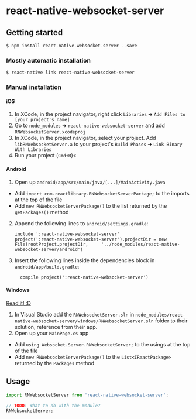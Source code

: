 
# react-native-websocket-server

## Getting started

`$ npm install react-native-websocket-server --save`

### Mostly automatic installation

`$ react-native link react-native-websocket-server`

### Manual installation


#### iOS

1. In XCode, in the project navigator, right click `Libraries` ➜ `Add Files to [your project's name]`
2. Go to `node_modules` ➜ `react-native-websocket-server` and add `RNWebsocketServer.xcodeproj`
3. In XCode, in the project navigator, select your project. Add `libRNWebsocketServer.a` to your project's `Build Phases` ➜ `Link Binary With Libraries`
4. Run your project (`Cmd+R`)<

#### Android

1. Open up `android/app/src/main/java/[...]/MainActivity.java`
  - Add `import com.reactlibrary.RNWebsocketServerPackage;` to the imports at the top of the file
  - Add `new RNWebsocketServerPackage()` to the list returned by the `getPackages()` method
2. Append the following lines to `android/settings.gradle`:
  	```
  	include ':react-native-websocket-server'
  	project(':react-native-websocket-server').projectDir = new File(rootProject.projectDir, 	'../node_modules/react-native-websocket-server/android')
  	```
3. Insert the following lines inside the dependencies block in `android/app/build.gradle`:
  	```
      compile project(':react-native-websocket-server')
  	```

#### Windows
[Read it! :D](https://github.com/ReactWindows/react-native)

1. In Visual Studio add the `RNWebsocketServer.sln` in `node_modules/react-native-websocket-server/windows/RNWebsocketServer.sln` folder to their solution, reference from their app.
2. Open up your `MainPage.cs` app
  - Add `using Websocket.Server.RNWebsocketServer;` to the usings at the top of the file
  - Add `new RNWebsocketServerPackage()` to the `List<IReactPackage>` returned by the `Packages` method


## Usage
```javascript
import RNWebsocketServer from 'react-native-websocket-server';

// TODO: What to do with the module?
RNWebsocketServer;
```
  